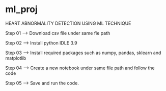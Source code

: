 # ml_proj

HEART ABNORMALITY DETECTION USING ML TECHNIQUE

Step 01 --> Download csv file under same fie path

Step 02 --> Install python IDLE 3.9

Step 03 --> Install required packages such as numpy, pandas, sklearn and matplotlib

Step 04 --> Create a new notebook under same file path and follow the code

Step 05 --> Save and run the code.
